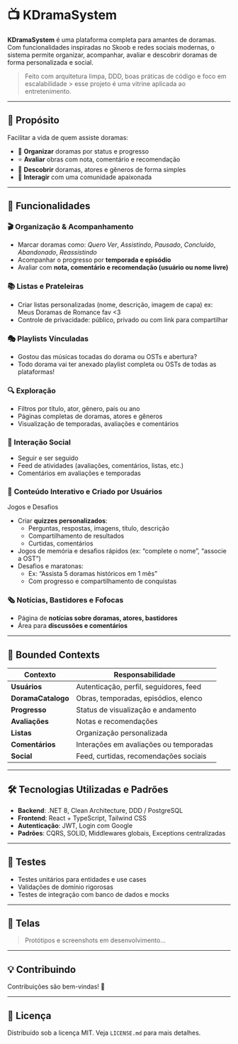 # 📺 KDramaSystem

**KDramaSystem** é uma plataforma completa para amantes de doramas. Com funcionalidades inspiradas no Skoob e redes sociais modernas, o sistema permite organizar, acompanhar, avaliar e descobrir doramas de forma personalizada e social.

> Feito com arquitetura limpa, DDD, boas práticas de código e foco em escalabilidade > esse projeto é uma vitrine aplicada ao entretenimento.

---

## 🧠 Propósito

Facilitar a vida de quem assiste doramas:

- 📌 **Organizar** doramas por status e progresso  
- ⭐ **Avaliar** obras com nota, comentário e recomendação  
- 🔎 **Descobrir** doramas, atores e gêneros de forma simples  
- 👥 **Interagir** com uma comunidade apaixonada  

---

## 🎯 Funcionalidades

### 🎬 Organização & Acompanhamento

- Marcar doramas como: *Quero Ver*, *Assistindo*, *Pausado*, *Concluído*, *Abandonado*, *Reassistindo*  
- Acompanhar o progresso por **temporada e episódio**  
- Avaliar com **nota, comentário e recomendação (usuário ou nome livre)**  

### 📚 Listas e Prateleiras

- Criar listas personalizadas (nome, descrição, imagem de capa)  ex: Meus Doramas de Romance fav <3
- Controle de privacidade: público, privado ou com link para compartilhar

### 🎭 Playlists Vínculadas

- Gostou das músicas tocadas do dorama ou OSTs e abertura?
- Todo dorama vai ter anexado playlist completa ou OSTs de todas as plataformas!

### 🔍 Exploração

- Filtros por título, ator, gênero, país ou ano  
- Páginas completas de doramas, atores e gêneros  
- Visualização de temporadas, avaliações e comentários  

### 🧠 Interação Social

- Seguir e ser seguido  
- Feed de atividades (avaliações, comentários, listas, etc.)  
- Comentários em avaliações e temporadas  

### 🧩 **Conteúdo Interativo e Criado por Usuários**

 Jogos e Desafios

- Criar **quizzes personalizados**:
    - Perguntas, respostas, imagens, título, descrição
    - Compartilhamento de resultados
    - Curtidas, comentários
- Jogos de memória e desafios rápidos (ex: “complete o nome”, “associe a OST”)
- Desafios e maratonas:
    - Ex: “Assista 5 doramas históricos em 1 mês”
    - Com progresso e compartilhamento de conquistas 


### 🗞️ Notícias, Bastidores e Fofocas

- Página de **notícias sobre doramas, atores, bastidores**
- Área para **discussões e comentários**

---

## 🧩 Bounded Contexts

| Contexto | Responsabilidade |
|----------|------------------|
| **Usuários** | Autenticação, perfil, seguidores, feed |
| **DoramaCatalogo** | Obras, temporadas, episódios, elenco |
| **Progresso** | Status de visualização e andamento |
| **Avaliações** | Notas e recomendações |
| **Listas** | Organização personalizada |
| **Comentários** | Interações em avaliações ou temporadas |
| **Social** | Feed, curtidas, recomendações sociais |

---

## 🛠️ Tecnologias Utilizadas e Padrões

- **Backend**: .NET 8, Clean Architecture, DDD / PostgreSQL  
- **Frontend**: React + TypeScript, Tailwind CSS  
- **Autenticação**: JWT, Login com Google  
- **Padrões**: CQRS, SOLID, Middlewares globais, Exceptions centralizadas  

---

## 🧪 Testes

- Testes unitários para entidades e use cases  
- Validações de domínio rigorosas  
- Testes de integração com banco de dados e mocks

---


## 📸 Telas

> Protótipos e screenshots em desenvolvimento...

---

## 💡 Contribuindo

Contribuições são bem-vindas! 💜

---

## 📄 Licença

Distribuído sob a licença MIT. Veja `LICENSE.md` para mais detalhes.
